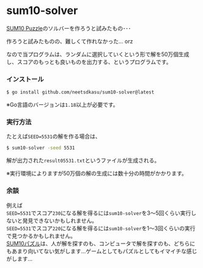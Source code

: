 # sum10-solver

[SUM10 Puzzle](https://neetsdkasu.github.io/game/sum10/index.html)のソルバーを作ろうと試みたもの･･･


作ろうと試みたものの、難しくて作れなかった… orz  

なので当プログラムは、ランダムに選択していくという形で解を50万個生成し、スコアのもっとも良いものを出力する、というプログラムです。  

### インストール

```bash
$ go install github.com/neetsdkasu/sum10-solver@latest
```
※Go言語のバージョンは`1.18`以上が必要です。  


### 実行方法

たとえば`SEED=5531`の解を作る場合は、  
```bash
$ sum10-solver -seed 5531
```
解が出力された`result05531.txt`というファイルが生成される。  

※実行環境によりますが50万個の解の生成には数十分の時間がかかります。   



### 余談

例えば  
`SEED=5531`でスコア`230`になる解を得るには`sum10-solver`を3～5回くらい実行しないと発見できないかもしれません。  
`SEED=5531`でスコア`220`になる解を得るには`sum10-solver`を1～3回くらいの実行で見つかるかもしれません。  
[SUM10パズル](https://neetsdkasu.github.io/game/sum10/index.html)は、人が解を探すのも、コンピュータで解を探すのも、どちらにもあまり向いてない気がします…ゲームとしてもパズルとしてもイマイチな感じがします…  



